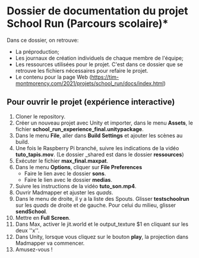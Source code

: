 # Dossier de documentation du projet School Run (Parcours scolaire)*

Dans ce dossier, on retrouve:

* La préproduction;
* Les journaux de création individuels de chaque membre de l'équipe;
* Les ressources utilisées pour le projet. C'est dans ce dossier que se retrouve les fichiers nécessaires pour refaire le projet.
* Le contenu pour la page Web (https://tim-montmorency.com/2021/projets/school_run/docs/index.html)


## Pour ouvrir le projet (expérience interactive)
1. Cloner le repository. 
2. Créer un nouveau projet avec Unity et importer, dans le menu **Assets**, le fichier **school_run_experience_final.unitypackage**.
3. Dans le menu **File**, aller dans **Build Settings** et ajouter les scènes au build.
3. Une fois le Raspberry Pi branché, suivre les indications de la vidéo **tuto_tapis.mov**. (Le dossier _shared est dans le dossier **ressources**)
4. Exécuter le fichier **max_final.maxpat**.
5. Dans le menu **Options**, cliquer sur **File Preferences**
    * Faire le lien avec le dossier **sons**.
    * Faire le lien avec le dossier **medias**.
5. Suivre les instructions de la vidéo **tuto_son.mp4**.
6. Ouvrir Madmapper et ajuster les *quads*. 
7. Dans le menu de droite, il y a la liste des Spouts. Glisser **testschoolrun** sur les *quads* de droite et de gauche. Pour celui du milieu, glisser **sendSchool**.
8. Mettre en **Full Screen**.
9. Dans Max, activer le jit.world et le output_texture $1 en cliquant sur les deux ''x''.
10. Dans Unity, lorsque vous cliquez sur le bouton **play**, la projection dans Madmapper va commencer.
12. Amusez-vous !